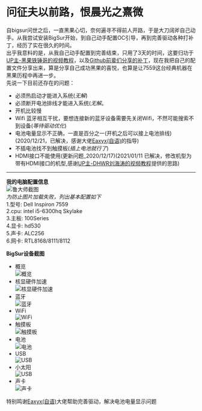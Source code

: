 # 问征夫以前路，恨晨光之熹微
   自bigsur问世之后，一直黑果心切，奈何遍寻不得前人开路，于是大刀阔斧自己动手。从我尝试安装BigSur开始，到自己动手配置OC引导，再到完善驱动各种打补丁，经历了实在很久的时间。  
   出乎我意料的是，从我自己动手配置到完善结束，只用了3天的时间，这要归功于[UP主-黑果铁锤哥的视频教程](https://www.bilibili.com/video/BV1DZ4y137XB)，以及[Github前辈们分享的补丁](https://github.com/daliansky/OC-little)，现在我把自己的配置文件分享出来，算是分享自己成功黑果的喜悦，也算是让7559这台经典机器在黑果历程中再进一步。  
   先说一下目前还存在的问题：
   * 必须热启动才能进入系统(_无解_)
   * 必须断开电池排线才能进入系统(_无解_。
   * 开机比较慢
   * Wifi 蓝牙相互干扰，要想连接新的蓝牙设备需要先关闭Wifi，不然可能搜索不到设备(_等待驱动优化_)
   * 电池电量显示不正确，一直是百分之一(开机之后可以接上电池排线)(2020/12/21，已解决，感谢大佬[Eaxyx(自语)](https://github.com/Eaxyx)的指导)
   * 不插电池找不到触摸板(_插上电池就行了_) 
   * HDMI接口不能使用(更新问题_2020/12/17)(2021/01/11 已解决，修改机型为带有HDMI接口的机型,感谢[UP主-DHWR刘海涛的视频教程](https://www.bilibili.com/video/BV1AT4y157oJ?from=search&seid=5700509783862820293)提供的思路)
   
   ------------------------------------------------------
   
  **我的电脑配置信息**  
![鲁大师截图](https://github.com/worship76/dell7559-hackintosh-bigsur-opencore/blob/master/images/电脑配置.jpg)  
_为防止图片加载失败，列出基本配置如下_  
1.型号:  Dell Inspiron 7559  
2.cpu:  intel i5-6300hq  Skylake  
3.主板:  100Series  
4.显卡:  hd530  
5.声卡:  ALC256  
6.网卡:  RTL8168/8111/8112  


  **BigSur设备截图**  
  * 概览  
  ![概览](https://github.com/worship76/dell7559-hackintosh-bigsur-opencore/blob/master/images/概览.png)
  * 核显硬件加速  
  ![核显硬件加速](https://github.com/worship76/dell7559-hackintosh-bigsur-opencore/blob/master/images/硬件加速.png)
  * 蓝牙  
  ![蓝牙](https://github.com/worship76/dell7559-hackintosh-bigsur-opencore/blob/master/images/蓝牙.png)
  * WiFi  
  ![WiFi](https://github.com/worship76/dell7559-hackintosh-bigsur-opencore/blob/master/images/WiFi.png)
  * 触摸板  
  ![触摸板](https://github.com/worship76/dell7559-hackintosh-bigsur-opencore/blob/master/images/触摸板.png)
  * 电池  
  ![电池](https://github.com/worship76/dell7559-hackintosh-bigsur-opencore/blob/master/images/电池.png)
  * USB  
  ![USB](https://github.com/worship76/dell7559-hackintosh-bigsur-opencore/blob/master/images/USB.png)
  * 小太阳  
  ![USB](https://github.com/worship76/dell7559-hackintosh-bigsur-opencore/blob/master/images/小太阳.png) 
  * 声卡  
  ![声卡](https://github.com/worship76/dell7559-hackintosh-bigsur-opencore/blob/master/images/声卡.png)

特别鸣谢[Eaxyx(自语)](https://github.com/Eaxyx)大佬帮助完善驱动，解决电池电量显示问题


